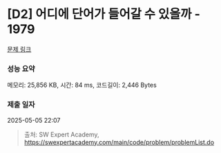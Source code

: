 # [D2] 어디에 단어가 들어갈 수 있을까 - 1979 

[문제 링크](https://swexpertacademy.com/main/code/problem/problemDetail.do?contestProbId=AV5PuPq6AaQDFAUq) 

### 성능 요약

메모리: 25,856 KB, 시간: 84 ms, 코드길이: 2,446 Bytes

### 제출 일자

2025-05-05 22:07



> 출처: SW Expert Academy, https://swexpertacademy.com/main/code/problem/problemList.do